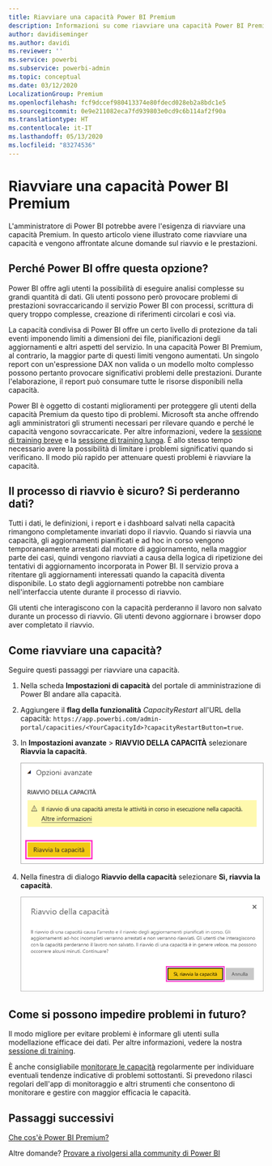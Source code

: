 ```yaml
---
title: Riavviare una capacità Power BI Premium
description: Informazioni su come riavviare una capacità Power BI Premium per risolvere i problemi di prestazioni.
author: davidiseminger
ms.author: davidi
ms.reviewer: ''
ms.service: powerbi
ms.subservice: powerbi-admin
ms.topic: conceptual
ms.date: 03/12/2020
LocalizationGroup: Premium
ms.openlocfilehash: fcf9dccef980413374e80fdecd028eb2a8bdc1e5
ms.sourcegitcommit: 0e9e211082eca7fd939803e0cd9c6b114af2f90a
ms.translationtype: HT
ms.contentlocale: it-IT
ms.lasthandoff: 05/13/2020
ms.locfileid: "83274536"
---
```

# <a name="restart-a-power-bi-premium-capacity"></a>Riavviare una capacità Power BI Premium

L'amministratore di Power BI potrebbe avere l'esigenza di riavviare una capacità Premium. In questo articolo viene illustrato come riavviare una capacità e vengono affrontate alcune domande sul riavvio e le prestazioni.

## <a name="why-does-power-bi-provide-this-option"></a>Perché Power BI offre questa opzione?

Power BI offre agli utenti la possibilità di eseguire analisi complesse su grandi quantità di dati. Gli utenti possono però provocare problemi di prestazioni sovraccaricando il servizio Power BI con processi, scrittura di query troppo complesse, creazione di riferimenti circolari e così via.

La capacità condivisa di Power BI offre un certo livello di protezione da tali eventi imponendo limiti a dimensioni dei file, pianificazioni degli aggiornamenti e altri aspetti del servizio. In una capacità Power BI Premium, al contrario, la maggior parte di questi limiti vengono aumentati. Un singolo report con un'espressione DAX non valida o un modello molto complesso possono pertanto provocare significativi problemi delle prestazioni. Durante l'elaborazione, il report può consumare tutte le risorse disponibili nella capacità. 

Power BI è oggetto di costanti miglioramenti per proteggere gli utenti della capacità Premium da questo tipo di problemi. Microsoft sta anche offrendo agli amministratori gli strumenti necessari per rilevare quando e perché le capacità vengono sovraccaricate. Per altre informazioni, vedere la [sessione di training breve](https://www.youtube.com/watch?v=UgsjMbhi_Bk&feature=youtu.be) e la [sessione di training lunga](https://powerbi.tips/2018/07/). È allo stesso tempo necessario avere la possibilità di limitare i problemi significativi quando si verificano. Il modo più rapido per attenuare questi problemi è riavviare la capacità.

## <a name="is-the-restart-process-safe-will-i-lose-any-data"></a>Il processo di riavvio è sicuro? Si perderanno dati?

Tutti i dati, le definizioni, i report e i dashboard salvati nella capacità rimangono completamente invariati dopo il riavvio. Quando si riavvia una capacità, gli aggiornamenti pianificati e ad hoc in corso vengono temporaneamente arrestati dal motore di aggiornamento, nella maggior parte dei casi, quindi vengono riavviati a causa della logica di ripetizione dei tentativi di aggiornamento incorporata in Power BI. Il servizio prova a ritentare gli aggiornamenti interessati quando la capacità diventa disponibile. Lo stato degli aggiornamenti potrebbe non cambiare nell'interfaccia utente durante il processo di riavvio. 

Gli utenti che interagiscono con la capacità perderanno il lavoro non salvato durante un processo di riavvio. Gli utenti devono aggiornare i browser dopo aver completato il riavvio.

## <a name="how-do-i-restart-a-capacity"></a>Come riavviare una capacità?

Seguire questi passaggi per riavviare una capacità.

1. Nella scheda **Impostazioni di capacità** del portale di amministrazione di Power BI andare alla capacità. 

1. Aggiungere il **flag della funzionalità** *CapacityRestart* all'URL della capacità: `https://app.powerbi.com/admin-portal/capacities/<YourCapacityId>?capacityRestartButton=true`.

1. In **Impostazioni avanzate** > **RIAVVIO DELLA CAPACITÀ** selezionare **Riavvia la capacità**.

    ![Riavvia la capacità](media/service-admin-premium-restart/restart-capacity.png)

1. Nella finestra di dialogo **Riavvio della capacità** selezionare **Sì, riavvia la capacità**.

    ![Conferma del riavvio](media/service-admin-premium-restart/confirm-restart.png)

## <a name="how-can-i-prevent-issues-from-happening-in-the-future"></a>Come si possono impedire problemi in futuro?

Il modo migliore per evitare problemi è informare gli utenti sulla modellazione efficace dei dati. Per altre informazioni, vedere la nostra [sessione di training](https://powerbi.tips/2018/07/).

È anche consigliabile [monitorare le capacità](service-admin-premium-monitor-capacity.md) regolarmente per individuare eventuali tendenze indicative di problemi sottostanti. Si prevedono rilasci regolari dell'app di monitoraggio e altri strumenti che consentono di monitorare e gestire con maggior efficacia le capacità.

## <a name="next-steps"></a>Passaggi successivi

[Che cos'è Power BI Premium?](service-premium-what-is.md)

Altre domande? [Provare a rivolgersi alla community di Power BI](https://community.powerbi.com/)
